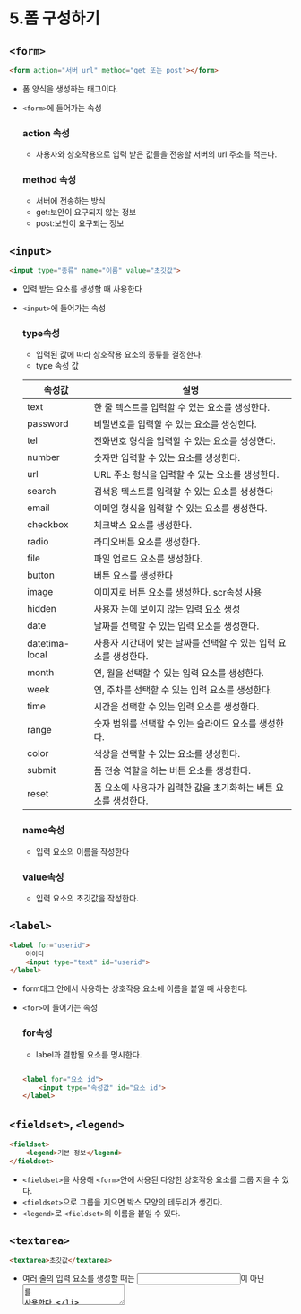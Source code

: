 # 5.폼 구성하기

## ```<form>```

```html
<form action="서버 url" method="get 또는 post"></form>
```

- 폼 양식을 생성하는 태그이다.
- ```<form>```에 들어가는 속성
    
    ### action 속성
    
    - 사용자와 상호작용으로 입력 받은 값들을 전송할 서버의 url 주소를 적는다.
    
    ### method 속성
    
    - 서버에 전송하는 방식
    - get:보안이 요구되지 않는 정보
    - post:보안이 요구되는 정보

## ```<input>```

```html
<input type="종류" name="이름" value="초깃값">
```

- 입력 받는 요소를 생성할 때 사용한다
- ```<input>```에 들어가는 속성
    
    ### type속성
    
    - 입력된 값에 따라 상호작용 요소의 종류를 결정한다.
    - type 속성 값
    
    | 속성값 | 설명 |
    | --- | --- |
    | text | 한 줄 텍스트를 입력할 수 있는 요소를 생성한다. |
    | password | 비밀번호를 입력할 수 있는 요소를 생성한다. |
    | tel | 전화번호 형식을 입력할 수 있는 요소를 생성한다. |
    | number | 숫자만 입력할 수 있는 요소를 생성한다. |
    | url | URL 주소 형식을 입력할 수 있는 요소를 생성한다. |
    | search | 검색용 텍스트를 입력할 수 있는 요소를 생성한다 |
    | email | 이메일 형식을 입력할 수 있는 요소를 생성한다. |
    | checkbox | 체크박스 요소를 생성한다. |
    | radio | 라디오버튼 요소를 생성한다. |
    | file | 파일 업로드 요소를 생성한다. |
    | button | 버튼 요소를 생성한다 |
    | image | 이미지로 버튼 요소를 생성한다. scr속성 사용 |
    | hidden | 사용자 눈에 보이지 않는 입력 요소 생성 |
    | date | 날짜를 선택할 수 있는 입력 요소를 생성한다. |
    | datetima-local | 사용자 시간대에 맞는 날짜를 선택할 수 있는 입력 요소를 생성한다. |
    | month | 연, 월을 선택할 수 있는 입력 요소를 생성한다. |
    | week | 연, 주차를 선택할 수 있는 입력 요소를 생성한다. |
    | time | 시간을 선택할 수 있는 입력 요소를 생성한다. |
    | range | 숫자 범위를 선택할 수 있는 슬라이드 요소를 생성한다. |
    | color | 색상을 선택할 수 있는 요소를 생성한다. |
    | submit | 폼 전송 역할을 하는 버튼 요소를 생성한다. |
    | reset | 폼 요소에 사용자가 입력한 값을 초기화하는 버튼 요소를 생성한다. |
    
    ### name속성
    
    - 입력 요소의 이름을 작성한다
    
    ### value속성
    
    - 입력 요소의 초깃값을 작성한다.

## ```<label>```

```html
<label for="userid">
    아이디
    <input type="text" id="userid">
</label>
```

- form태그 안에서 사용하는 상호작용 요소에 이름을 붙일 때 사용한다.
- ```<for>```에 들어가는 속성
    
    ### for속성
    
    - label과 결합될 요소를 명시한다.
    
    ```html
    
    <label for="요소 id">
        <input type="속성값" id="요소 id">
    </label>
    ```
    

## ```<fieldset>```, ```<legend>```

```html
<fieldset>
    <legend>기본 정보</legend>
</fieldset>
```

- ```<fieldset>```을 사용해 ```<form>```안에 사용된 다양한 상호작용 요소를 그룹 지을 수 있다.
- ```<fieldset>```으로 그룹을 지으면 박스 모양의 테두리가 생긴다.
- ```<legend>```로 ```<fieldset>```의 이름을 붙일 수 있다.

## ```<textarea>```

```html
<textarea>초깃값</textarea>
```

- 여러 줄의 입력 요소를 생성할 때는 <input>이 아닌 <textarea>를 사용한다.

## ```<select>```,```<option>```,```<optgroup>```

```html
<select>
		<optgroup label="그룹 이름">
				<option value="서버에 전송할 값"></option>
		</optgroup>
</select>
```

- ```<select>```로 선택창을 생성할 수 있다.
- ```<option>```로 선택창에 항목을 추가할 수 있다.
- ```<optgroup>```으로 ```<option>```으로 만든 항목들을 묶을 수 있다.
- ```<select>```에 들어갈 속성
    
    ### size속성
    
    - 선택창에서 화면에 노출되는 항목 개수를 지정한다.
    
    ### multiple속성
    
    - 여러 항목을 동시에 선택하게 끔 한다.
    
    ### selected속성
    
    - 기본 선택 항목을 변경할 수 있다.

## ```<button>```

```html
<button type="종류"></button>
```

- 폼 내에서 버튼을 생성한다.
- ```<button>```도 type속성을 가진다.

# 폼 관련 태그에서 사용할 수 있는 기타 속성들

## disabled속성

```html
<태그 disabled>
```

- 상호작용 요소를 비활성화 한다.
- ```<input>```, ```<textarea>```, ```<select>```, ```<button>```에서 사용할 수 있다.

## readonly속성

```html
<태그 readonly>
```

- 상호작용 요소를 읽기 전용으로 변경한다.
- 읽기 전용으로 바뀌면 입력 요소에 텍스트를 입력할 순 없지만 선택, 복사는 가능하다.

## maxlength속성

```html
<태그 maxlength="숫자">
```

- 입력할 수 있는 글자 수를 제한한다.

## checked속성

```html
<태그 checked>
```

- 요소를 선택된 상태로 표시한다.
- ```<checkbox>```, ```<radio>```요소에만 사용할 수 있다.

## placeholder속성

```html
<input placeholder="입력 값에 대한 힌트">
```

- 어떤 값을 입력하면 되는지 힌트를 적는 용도로 사용된다.
